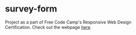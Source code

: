 # survey-form
Project as a part of Free Code Camp's Responsive Web Design Certification. 
Check out the webpage [here](https://optimistic-goldberg-9384d2.netlify.app/).
